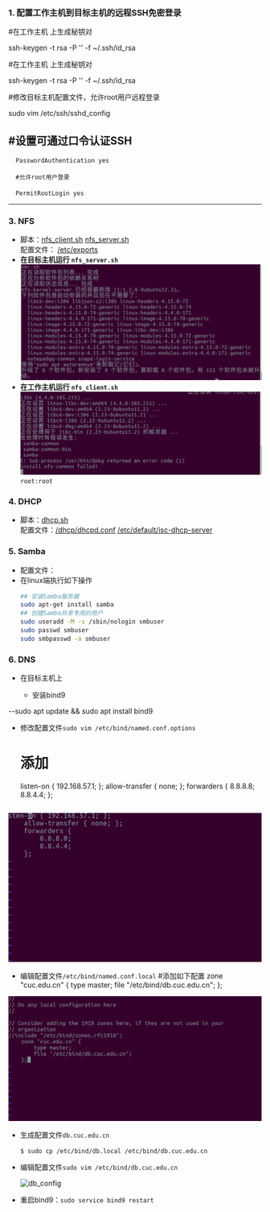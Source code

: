 ### 1. 配置工作主机到目标主机的远程SSH免密登录

#在工作主机 上生成秘钥对

ssh-keygen -t rsa -P '' -f ~/.ssh/id_rsa

#在工作主机 上生成秘钥对

ssh-keygen -t rsa -P '' -f ~/.ssh/id_rsa

#修改目标主机配置文件，允许root用户远程登录

sudo vim /etc/ssh/sshd_config

#设置可通过口令认证SSH
---
      PasswordAuthentication yes

      #允许root用户登录
      
      PermitRootLogin yes

---

### 3. NFS
  - 脚本：[nfs_client.sh](bash/nfs_client.sh) [nfs_server.sh](bash/nfs_server.sh)   \
    配置文件：
    [/etc/exports](config/exports)
  - **在目标主机运行 `nfs_server.sh`**
    ![](img6/nfs_server.PNG)
  - **在工作主机运行 `nfs_client.sh`**
    ![](img6/error1.PNG)
 `root:root`

### 4. DHCP
- 脚本：[dhcp.sh](bash/dhcp.sh) \
  配置文件：[/dhcp/dhcpd.conf](config/dhcpd.conf) [/etc/default/isc-dhcp-server](config/isc-dhcp-server)

### 5. Samba
- 配置文件：
- 在linux端执行如下操作
  ```bash
  ## 安装Samba服务器
  sudo apt-get install samba
  ## 创建Samba共享专用的用户 
  sudo useradd -M -s /sbin/nologin smbuser
  sudo passwd smbuser
  sudo smbpasswd -a smbuser
  ```

### 6. DNS

- 在目标主机上

  * 安装bind9

 --sudo apt update && sudo apt install bind9
  * 修改配置文件`sudo vim /etc/bind/named.conf.options`

    # 添加
    listen-on { 192.168.57.1; };
    allow-transfer { none; };
    forwarders {
        8.8.8.8;
        8.8.4.4;
    };
    ```
  ![](img6/setting1.PNG)
  * 编辑配置文件`/etc/bind/named.conf.local`
    #添加如下配置
    zone "cuc.edu.cn" {
        type master;
        file "/etc/bind/db.cuc.edu.cn";
    };
   
  ![](img6/setting2.PNG)
  * 生成配置文件`db.cuc.edu.cn`

        $ sudo cp /etc/bind/db.local /etc/bind/db.cuc.edu.cn
  * 编辑配置文件`sudo vim /etc/bind/db.cuc.edu.cn`

    ![db_config](img/setting3.PNG)
  * 重启bind9：`sudo service bind9 restart`
